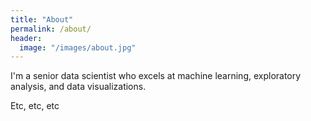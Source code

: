 ```yaml
---
title: "About"
permalink: /about/
header:
  image: "/images/about.jpg"
---
```


I'm a senior data scientist who excels at machine learning, exploratory analysis, and data visualizations.

Etc, etc, etc